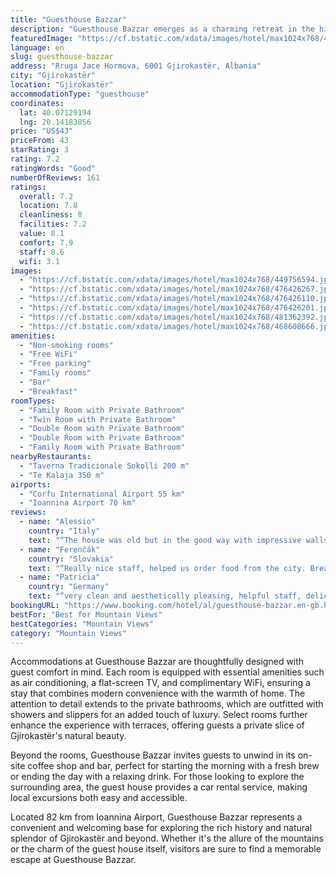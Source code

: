 ```yaml
---
title: "Guesthouse Bazzar"
description: "Guesthouse Bazzar emerges as a charming retreat in the historic heart of Gjirokastër, offering a serene garden setting with captivating mountain views."
featuredImage: "https://cf.bstatic.com/xdata/images/hotel/max1024x768/449756594.jpg?k=215111c15f9920377468cdf55c95d668106f4e6ec2c07bd674e5882b7aa8a7cf&o=&hp=1"
language: en
slug: guesthouse-bazzar
address: "Rruga Jace Hormova, 6001 Gjirokastër, Albania"
city: "Gjirokastër"
location: "Gjirokastër"
accommodationType: "guesthouse"
coordinates:
  lat: 40.07129194
  lng: 20.14183856
price: "US$43"
priceFrom: 43
starRating: 3
rating: 7.2
ratingWords: "Good"
numberOfReviews: 161
ratings:
  overall: 7.2
  location: 7.8
  cleanliness: 8
  facilities: 7.2
  value: 8.1
  comfort: 7.9
  staff: 8.6
  wifi: 3.1
images:
  - "https://cf.bstatic.com/xdata/images/hotel/max1024x768/449756594.jpg?k=215111c15f9920377468cdf55c95d668106f4e6ec2c07bd674e5882b7aa8a7cf&o=&hp=1"
  - "https://cf.bstatic.com/xdata/images/hotel/max1024x768/476426267.jpg?k=a1ed3f4fc57ef8095126f12acd2d23d64db6a7838ef8108f0514d1a60a7c0fe9&o=&hp=1"
  - "https://cf.bstatic.com/xdata/images/hotel/max1024x768/476426110.jpg?k=e9cc223d0fa7c383be2fe787bc58d6fb7df6b64773235695df7c9e553f0f19d9&o=&hp=1"
  - "https://cf.bstatic.com/xdata/images/hotel/max1024x768/476426201.jpg?k=3bef27a32a950a1d7f1883f178156aa7ec6a06beed56cd88a7ba2faabbe992ec&o=&hp=1"
  - "https://cf.bstatic.com/xdata/images/hotel/max1024x768/481362392.jpg?k=976fe41f2a6cac7ce36868fcb69e87012fffc7c1742d4e7c35d0275aed991b5a&o=&hp=1"
  - "https://cf.bstatic.com/xdata/images/hotel/max1024x768/468608666.jpg?k=1edd43c3f2712d7815d2a082e5d8a2af58f691ff321972586d3cada375371ee8&o=&hp=1"
amenities:
  - "Non-smoking rooms"
  - "Free WiFi"
  - "Free parking"
  - "Family rooms"
  - "Bar"
  - "Breakfast"
roomTypes:
  - "Family Room with Private Bathroom"
  - "Twin Room with Private Bathroom"
  - "Double Room with Private Bathroom"
  - "Double Room with Private Bathroom"
  - "Family Room with Private Bathroom"
nearbyRestaurants:
  - "Taverna Tradicionale Sokolli 200 m"
  - "Te Kalaja 350 m"
airports:
  - "Corfu International Airport 55 km"
  - "Ioannina Airport 70 km"
reviews:
  - name: "Alessio"
    country: "Italy"
    text: "“The house was old but in the good way with impressive walls. The furniture are not old and the guy that welcomed us was helpful and kind.”"
  - name: "Ferenčák"
    country: "Slovakia"
    text: "“Really nice staff, helped us order food from the city. Breakfast was mainly all homemade so it was Great Strongly recommend 👍”"
  - name: "Patricia"
    country: "Germany"
    text: "“very clean and aesthetically pleasing, helpful staff, delicious breakfast”"
bookingURL: "https://www.booking.com/hotel/al/guesthouse-bazzar.en-gb.html?aid=8035640"
bestFor: "Best for Mountain Views"
bestCategories: "Mountain Views"
category: "Mountain Views"
---
```


Accommodations at Guesthouse Bazzar are thoughtfully designed with guest comfort in mind. Each room is equipped with essential amenities such as air conditioning, a flat-screen TV, and complimentary WiFi, ensuring a stay that combines modern convenience with the warmth of home. The attention to detail extends to the private bathrooms, which are outfitted with showers and slippers for an added touch of luxury. Select rooms further enhance the experience with terraces, offering guests a private slice of Gjirokastër's natural beauty.

Beyond the rooms, Guesthouse Bazzar invites guests to unwind in its on-site coffee shop and bar, perfect for starting the morning with a fresh brew or ending the day with a relaxing drink. For those looking to explore the surrounding area, the guest house provides a car rental service, making local excursions both easy and accessible.

Located 82 km from Ioannina Airport, Guesthouse Bazzar represents a convenient and welcoming base for exploring the rich history and natural splendor of Gjirokastër and beyond. Whether it's the allure of the mountains or the charm of the guest house itself, visitors are sure to find a memorable escape at Guesthouse Bazzar.